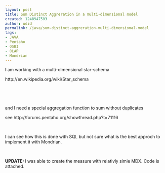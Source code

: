 ```yaml
---
layout: post
title: Sum Distinct Aggreration in a multi-dimensional model
created: 1248947503
author: udid
permalink: /java/sum-distinct-aggreration-multi-dimensional-model
tags:
- JAVA
- Pentaho
- OSBI
- OLAP
- Mondrian
---
```

<p>I am working with a multi-dimensional star-schema</p>
<p>http://en.wikipedia.org/wiki/Star_schema</p>
<p>&nbsp;</p>
<p>&nbsp;</p>
<p>and I need a special aggregation function to sum without duplicates</p>
<p>see http://forums.pentaho.org/showthread.php?t=71116</p>
<p>&nbsp;</p>
<p>I can see how this is done with SQL but not sure what is the best approch to implement it with Mondrian.</p>
<p>&nbsp;</p>
<p><strong>UPDATE: </strong>I was able to create the measure with relativly simle MDX. Code is attached.</p>
<p>&nbsp;</p>
